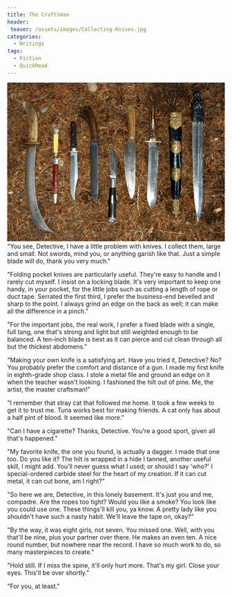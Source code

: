 ```yaml
---
title: The Craftsman
header:
 teaser: /assets/images/Collecting-Knives.jpg
categories:
  - Writings
tags:
  - Fiction
  - QuickRead
---
```

<img src="/assets/images/Collecting-Knives.jpg">"You see, Detective, I have a little problem with knives. I collect them, large and small. Not swords, mind you, or anything garish like that. Just a simple blade will do, thank you very much."

"Folding pocket knives are particularly useful. They're easy to handle and I rarely cut myself. I insist on a locking blade. It's very important to keep one handy, in your pocket, for the little jobs such as cutting a length of rope or duct tape. Serrated the first third, I prefer the business-end bevelled and sharp to the point. I always grind an edge on the back as well; it can make all the difference in a pinch."

"For the important jobs, the real work, I prefer a fixed blade with a single, full tang, one that's strong and light but still weighted enough to be balanced. A ten-inch blade is best as it can pierce and cut clean through all but the thickest abdomens."

"Making your own knife is a satisfying art. Have you tried it, Detective? No? You probably prefer the comfort and distance of a gun. I made my first knife in eighth-grade shop class. I stole a metal file and ground an edge on it when the teacher wasn't looking. I fashioned the hilt out of pine. Me, the artist, the master craftsman!"

"I remember that stray cat that followed me home. It took a few weeks to get it to trust me. Tuna works best for making friends. A cat only has about a half pint of blood. It seemed like more."

"Can I have a cigarette? Thanks, Detective. You're a good sport, given all that's happened."

"My favorite knife, the one you found, is actually a dagger. I made that one too. Do you like it? The hilt is wrapped in a hide I tanned, another useful skill, I might add. You'll never guess what I used; or should I say 'who?' I special-ordered carbide steel for the heart of my creation. If it can cut metal, it can cut bone, am I right?"

"So here we are, Detective, in this lonely basement. It's just you and me, compadre. Are the ropes too tight? Would you like a smoke? You look like you could use one. These things'll kill you, ya know. A pretty lady like you shouldn't have such a nasty habit. We'll leave the tape on, okay?"

"By the way, it was eight girls, not seven. You missed one. Well, with you that'll be nine, plus your partner over there. He makes an even ten. A nice round number, but nowhere near the record. I have so much work to do, so many masterpieces to create."

"Hold still. If I miss the spine, it'll only hurt more. That's my girl. Close your eyes. This'll be over shortly."

"For you, at least."